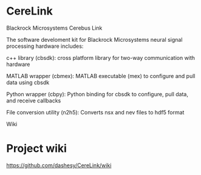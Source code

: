 CereLink
========

Blackrock Microsystems Cerebus Link

The software develoment kit for Blackrock Microsystems neural signal processing hardware includes:

c++ library (cbsdk): cross platform library for two-way communication with hardware

MATLAB wrapper (cbmex): MATLAB executable (mex) to configure and pull data using cbsdk

Python wrapper (cbpy): Python binding for cbsdk to configure, pull data, and receive callbacks

File conversion utility (n2h5): Converts nsx and nev files to hdf5 format

Wiki

# Project wiki

https://github.com/dashesy/CereLink/wiki

